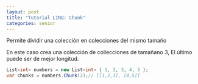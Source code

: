 ```yaml
---
layout: post
title: "Tutorial LINQ: Chunk"
categories: senior
---
```


Permite dividir una colección en <!--more-->colecciones del mismo tamaño

En este caso crea una colección de collecciones de tamañano 3, El último puede ser de mejor longitud.

```csharp
List<int> numbers = new List<int> { 1, 2, 3, 4, 5 };
var chunks = numbers.Chunk(2);// [[1,2,3], [4,5]]
```

